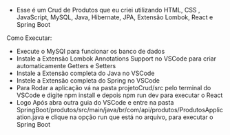 - Esse é um Crud de Produtos que eu criei utilizando HTML, CSS , JavaScript, MySQL, Java, Hibernate, JPA, Extensão Lombok, React e Spring Boot

Como Executar:
- Execute o MySQl para funcionar os banco de dados
- Instale a Extensão Lombok Annotations Support no VSCode para criar automaticamente Getters e Setters
- Instale a Extensão completa do Java no VSCode
- Instele a Extensão completa do Spring no VSCode
- Para Rodar a aplicação vá na pasta projetoCrud/src pelo terminal do VSCode e digite npm install e depois npm run dev para executar o React
- Logo Após abra outra guia do VSCode e entre na pasta SpringBoot/produtos/src/main/java/br/com/api/produtos/ProdutosApplication.java e clique na opção run que está no arquivo, para executar o Spring Boot
